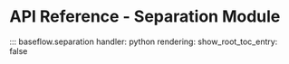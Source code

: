 <style>
    .md-typeset h1, .md-typeset h2, .md-typeset h3, .md-typeset p, .md-typeset li {
        font-family: Arial, sans-serif;
        font-size: 14px;
    }
    .md-typeset h1 { font-size: 22px; }
    .md-typeset h2 { font-size: 20px; }
</style>

# API Reference - Separation Module

::: baseflow.separation
    handler: python
    rendering:
      show_root_toc_entry: false